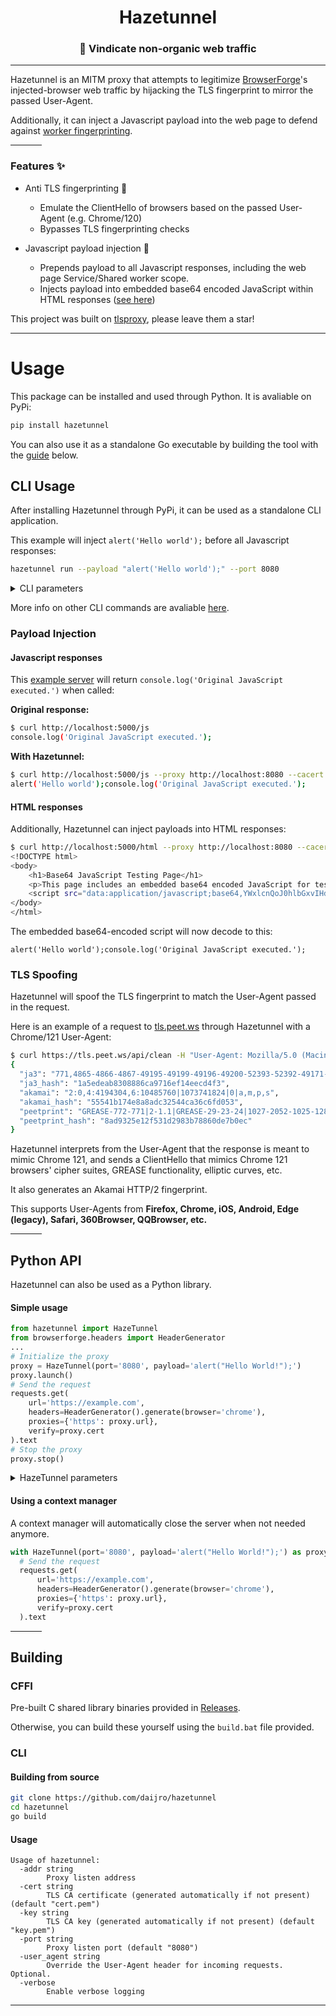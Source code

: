 <h1 align="center">
    Hazetunnel
</h1>

<h3 align="center">
    🔮 Vindicate non-organic web traffic
</h3>

---

Hazetunnel is an MITM proxy that attempts to legitimize [BrowserForge](https://github.com/daijro/browserforge/)'s injected-browser web traffic by hijacking the TLS fingerprint to mirror the passed User-Agent.

Additionally, it can inject a Javascript payload into the web page to defend against [worker fingerprinting](https://github.com/apify/fingerprint-suite/issues/64).

<hr width=50>

### Features ✨

- Anti TLS fingerprinting 🪪

  - Emulate the ClientHello of browsers based on the passed User-Agent (e.g. Chrome/120)
  - Bypasses TLS fingerprinting checks

- Javascript payload injection 💉

  - Prepends payload to all Javascript responses, including the web page Service/Shared worker scope.
  - Injects payload into embedded base64 encoded JavaScript within HTML responses ([see here](https://github.com/apify/fingerprint-suite/issues/64#issuecomment-1282877696))

This project was built on [tlsproxy](https://github.com/rosahaj/tlsproxy), please leave them a star!

---

# Usage

This package can be installed and used through Python. It is avaliable on PyPi:

```bash
pip install hazetunnel
```

You can also use it as a standalone Go executable by building the tool with the [guide](https://github.com/daijro/hazetunnel?tab=readme-ov-file#building) below.

## CLI Usage

After installing Hazetunnel through PyPi, it can be used as a standalone CLI application.

This example will inject `alert('Hello world');` before all Javascript responses:

```bash
hazetunnel run --payload "alert('Hello world');" --port 8080
```

<details>

  <summary>
    CLI parameters
  </summary>

```
$ hazetunnel run --help
Usage: hazetunnel run [OPTIONS]

  Run the MITM proxy

Options:
  -p, --port TEXT        Port to use. Default: 8080.
  --user_agent TEXT      Override User-Agent headers.
  --payload TEXT         Payload to inject into responses.
  --upstream_proxy TEXT  Forward requests to an upstream proxy.
  --cert TEXT            Path to the certificate file.
  --key TEXT             Path to the key file.
  -v, --verbose          Enable verbose output.
  --help                 Show this message and exit.
```

</details>

More info on other CLI commands are avaliable [here](https://github.com/daijro/hazetunnel/tree/main/python-bindings#python-usage).

### Payload Injection

#### Javascript responses

This [example server](https://github.com/daijro/hazetunnel/blob/main/example/server.py) will return `console.log('Original JavaScript executed.')` when called:

**Original response:**

```bash
$ curl http://localhost:5000/js
console.log('Original JavaScript executed.');
```

**With Hazetunnel:**

```bash
$ curl http://localhost:5000/js --proxy http://localhost:8080 --cacert cert.pem
alert('Hello world');console.log('Original JavaScript executed.');
```

#### HTML responses

Additionally, Hazetunnel can inject payloads into HTML responses:

```bash
$ curl http://localhost:5000/html --proxy http://localhost:8080 --cacert cert.pem
<!DOCTYPE html>
<body>
    <h1>Base64 JavaScript Testing Page</h1>
    <p>This page includes an embedded base64 encoded JavaScript for testing.</p>
    <script src="data:application/javascript;base64,YWxlcnQoJ0hlbGxvIHdvcmxkJyk7Y29uc29sZS5sb2coJ09yaWdpbmFsIEphdmFTY3JpcHQgZXhlY3V0ZWQuJyk7"></script>
</body>
</html>
```

The embedded base64-encoded script will now decode to this:

```
alert('Hello world');console.log('Original JavaScript executed.');
```

### TLS Spoofing

Hazetunnel will spoof the TLS fingerprint to match the User-Agent passed in the request.

Here is an example of a request to [tls.peet.ws](https://tls.peet.ws/api/clean) through Hazetunnel with a Chrome/121 User-Agent:

```bash
$ curl https://tls.peet.ws/api/clean -H "User-Agent: Mozilla/5.0 (Macintosh; Intel Mac OS X 10_15_7) AppleWebKit/537.36 (KHTML, like Gecko) Chrome/121.0.0.0 Safari/537.36" --proxy http://localhost:8080 --cacert cert.pem
{
  "ja3": "771,4865-4866-4867-49195-49199-49196-49200-52393-52392-49171-49172-156-157-47-53,16-45-65281-35-5-10-23-0-27-13-65037-11-18-43-17513-51,29-23-24,0",
  "ja3_hash": "1a5edeab8308886ca9716ef14eecd4f3",
  "akamai": "2:0,4:4194304,6:10485760|1073741824|0|a,m,p,s",
  "akamai_hash": "55541b174e8a8adc32544ca36c6fd053",
  "peetprint": "GREASE-772-771|2-1.1|GREASE-29-23-24|1027-2052-1025-1283-2053-1281-2054-1537|1|2|GREASE-4865-4866-4867-49195-49199-49196-49200-52393-52392-49171-49172-156-157-47-53|0-10-11-13-16-17513-18-23-27-35-43-45-5-51-65037-65281-GREASE-GREASE",
  "peetprint_hash": "8ad9325e12f531d2983b78860de7b0ec"
}
```

Hazetunnel interprets from the User-Agent that the response is meant to mimic Chrome 121, and sends a ClientHello that mimics Chrome 121 browsers' cipher suites, GREASE functionality, elliptic curves, etc.

It also generates an Akamai HTTP/2 fingerprint.

This supports User-Agents from **Firefox, Chrome, iOS, Android, Edge (legacy), Safari, 360Browser, QQBrowser, etc.**

<hr width=50>

## Python API

Hazetunnel can also be used as a Python library.

#### Simple usage

```py
from hazetunnel import HazeTunnel
from browserforge.headers import HeaderGenerator
...
# Initialize the proxy
proxy = HazeTunnel(port='8080', payload='alert("Hello World!");')
proxy.launch()
# Send the request
requests.get(
    url='https://example.com',
    headers=HeaderGenerator().generate(browser='chrome'),
    proxies={'https': proxy.url},
    verify=proxy.cert
).text
# Stop the proxy
proxy.stop()
```

<details>

  <summary>
    HazeTunnel parameters
  </summary>

```
Parameters:
    port (Optional[str]): Specify a port to listen on. Default is random.
    payload (Optional[str]): Payload to inject into responses
    user_agent (Optional[str]): Optionally override all User-Agent headers
    upstream_proxy (Optional[str]): Optionally forward requests to an upstream proxy
```

</details>

#### Using a context manager

A context manager will automatically close the server when not needed anymore.

```py
with HazeTunnel(port='8080', payload='alert("Hello World!");') as proxy:
  # Send the request
  requests.get(
      url='https://example.com',
      headers=HeaderGenerator().generate(browser='chrome'),
      proxies={'https': proxy.url},
      verify=proxy.cert
  ).text
```

<hr width=50>

## Building

### CFFI

Pre-built C shared library binaries provided in [Releases](https://github.com/daijro/hazetunnel/releases).

Otherwise, you can build these yourself using the `build.bat` file provided.

### CLI

#### Building from source

```bash
git clone https://github.com/daijro/hazetunnel
cd hazetunnel
go build
```

#### Usage

```
Usage of hazetunnel:
  -addr string
        Proxy listen address
  -cert string
        TLS CA certificate (generated automatically if not present) (default "cert.pem")
  -key string
        TLS CA key (generated automatically if not present) (default "key.pem")
  -port string
        Proxy listen port (default "8080")
  -user_agent string
        Override the User-Agent header for incoming requests. Optional.
  -verbose
        Enable verbose logging
```

---
